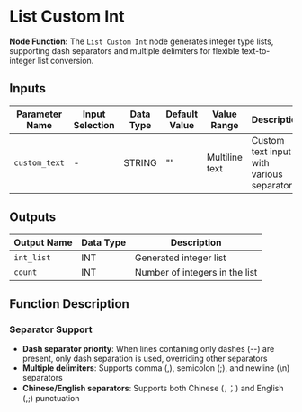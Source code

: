 # List Custom Int

**Node Function:** The `List Custom Int` node generates integer type lists, supporting dash separators and multiple delimiters for flexible text-to-integer list conversion.

## Inputs

| Parameter Name | Input Selection | Data Type | Default Value | Value Range | Description |
| -------------- | --------------- | --------- | ------------- | ----------- | ----------- |
| `custom_text` | - | STRING | "" | Multiline text | Custom text input with various separators |

## Outputs

| Output Name | Data Type | Description |
|-------------|-----------|-------------|
| `int_list` | INT | Generated integer list |
| `count` | INT | Number of integers in the list |

## Function Description

### Separator Support
- **Dash separator priority**: When lines containing only dashes (--) are present, only dash separation is used, overriding other separators
- **Multiple delimiters**: Supports comma (,), semicolon (;), and newline (\n) separators
- **Chinese/English separators**: Supports both Chinese (，；) and English (,;) punctuation